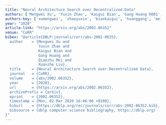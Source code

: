 ```yaml
---
title: "Neural Architecture Search over Decentralized Data"
authors: ['Mengwei Xu', 'Yuxin Zhao', 'Kaigui Bian', 'Gang Huang 0001', 'Qiaozhu Mei', 'Xuanzhe Liu']
authors-key: ['xumengwei', 'zhaoyuxin', 'biankaigui', 'huanggang', 'meiqiaozhu', 'liuxuanzhe']
year: "2020"
article-link: "https://arxiv.org/abs/2002.06352"
venue: "CoRR"
bibex: "@article{DBLP:journals/corr/abs-2002-06352,
  author    = {Mengwei Xu and
               Yuxin Zhao and
               Kaigui Bian and
               Gang Huang and
               Qiaozhu Mei and
               Xuanzhe Liu},
  title     = {Neural Architecture Search over Decentralized Data},
  journal   = {CoRR},
  volume    = {abs/2002.06352},
  year      = {2020},
  url       = {https://arxiv.org/abs/2002.06352},
  archivePrefix = {arXiv},
  eprint    = {2002.06352},
  timestamp = {Mon, 02 Mar 2020 16:46:06 +0100},
  biburl    = {https://dblp.org/rec/journals/corr/abs-2002-06352.bib},
  bibsource = {dblp computer science bibliography, https://dblp.org}
}"
---
```

